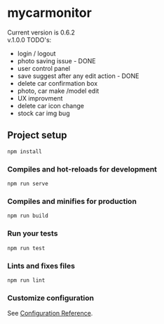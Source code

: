 # mycarmonitor

Current version is 0.6.2 <br>
v.1.0.0 TODO's:
- login / logout
- photo saving issue - DONE
- user control panel
- save suggest after any edit action - DONE
- delete car confirmation box
- photo, car make /model edit
- UX improvment
- delete car icon change
- stock car img bug

## Project setup
```
npm install
```

### Compiles and hot-reloads for development
```
npm run serve
```

### Compiles and minifies for production
```
npm run build
```

### Run your tests
```
npm run test
```

### Lints and fixes files
```
npm run lint
```

### Customize configuration
See [Configuration Reference](https://cli.vuejs.org/config/).
